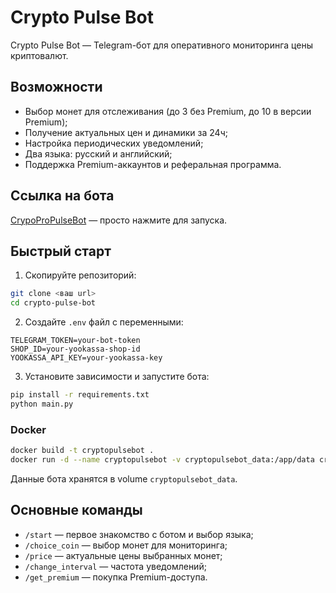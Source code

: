 # Crypto Pulse Bot

Crypto Pulse Bot — Telegram-бот для оперативного мониторинга цены криптовалют.

## Возможности
- Выбор монет для отслеживания (до 3 без Premium, до 10 в версии Premium);
- Получение актуальных цен и динамики за 24ч;
- Настройка периодических уведомлений;
- Два языка: русский и английский;
- Поддержка Premium-аккаунтов и реферальная программа.

## Ссылка на бота
[CrypoProPulseBot](https://t.me/CryptoProPulseBot) — просто нажмите для запуска.

## Быстрый старт
1. Скопируйте репозиторий:
```bash
git clone <ваш url>
cd crypto-pulse-bot
```
2. Создайте `.env` файл с переменными:
```
TELEGRAM_TOKEN=your-bot-token
SHOP_ID=your-yookassa-shop-id
YOOKASSA_API_KEY=your-yookassa-key
```
3. Установите зависимости и запустите бота:
```bash
pip install -r requirements.txt
python main.py
```

### Docker
```bash
docker build -t cryptopulsebot .
docker run -d --name cryptopulsebot -v cryptopulsebot_data:/app/data cryptopulsebot
```

Данные бота хранятся в volume `cryptopulsebot_data`.

## Основные команды
- `/start` — первое знакомство с ботом и выбор языка;
- `/choice_coin` — выбор монет для мониторинга;
- `/price` — актуальные цены выбранных монет;
- `/change_interval` — частота уведомлений;
- `/get_premium` — покупка Premium-доступа.
